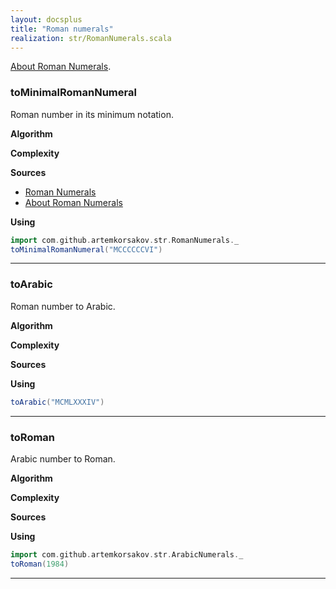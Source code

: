 ```yaml
---
layout: docsplus
title: "Roman numerals"
realization: str/RomanNumerals.scala
---
```


[About Roman Numerals](https://projecteuler.net/about=roman_numerals).

### toMinimalRomanNumeral
Roman number in its minimum notation.

**Algorithm**

**Complexity**
     
**Sources** 
- [Roman Numerals](https://en.wikipedia.org/wiki/Roman_numerals)
- [About Roman Numerals](https://projecteuler.net/about=roman_numerals)

**Using**
```scala mdoc
import com.github.artemkorsakov.str.RomanNumerals._
toMinimalRomanNumeral("MCCCCCCVI")
```

---

### toArabic
Roman number to Arabic.

**Algorithm**

**Complexity**
     
**Sources** 

**Using**
```scala mdoc
toArabic("MCMLXXXIV")
```

---

### toRoman
Arabic number to Roman.

**Algorithm**

**Complexity**
     
**Sources** 

**Using**
```scala mdoc
import com.github.artemkorsakov.str.ArabicNumerals._
toRoman(1984)
```

---

